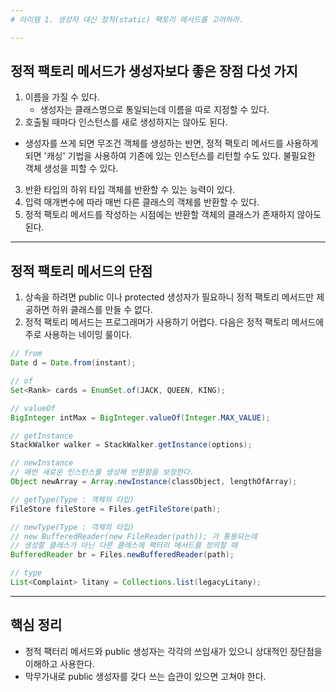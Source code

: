 ```yaml
---
# 아이템 1. 생성자 대신 정적(static) 팩토리 메서드를 고려하라.

---
```

## 정적 팩토리 메서드가 생성자보다 좋은 장점 다섯 가지

1. 이름을 가질 수 있다.
	- 생성자는 클래스명으로 통일되는데 이름을 따로 지정할 수 있다.
2. 호출될 때마다 인스턴스를 새로 생성하지는 않아도 된다.
  - 생성자를 쓰게 되면 무조건 객체를 생성하는 반면,
	정적 팩토리 메서드를 사용하게 되면 '캐싱' 기법을 사용하여 기존에 있는 인스턴스를 리턴할 수도 있다.
	불필요한 객체 생성을 피할 수 있다.
3. 반환 타입의 하위 타입 객체를 반환할 수 있는 능력이 있다.
4. 입력 매개변수에 따라 매번 다른 클래스의 객체를 반환할 수 있다.
5. 정적 팩토리 메서드를 작성하는 시점에는 반환할 객체의 클래스가 존재하지 않아도 된다.

---

## 정적 팩토리 메서드의 단점
1. 상속을 하려면 public 이나 protected 생성자가 필요하니
정적 팩토리 메서드만 제공하면 하위 클래스를 만들 수 없다.
2. 정적 팩토리 메서드는 프로그래머가 사용하기 어렵다.
다음은 정적 팩토리 메서드에 주로 사용하는 네이밍 룰이다.

```java
// from
Date d = Date.from(instant);

// of
Set<Rank> cards = EnumSet.of(JACK, QUEEN, KING);

// valueOf
BigInteger intMax = BigInteger.valueOf(Integer.MAX_VALUE);

// getInstance
StackWalker walker = StackWalker.getInstance(options);

// newInstance
// 매번 새로운 인스턴스를 생성해 반환함을 보장한다.
Object newArray = Array.newInstance(classObject, lengthOfArray);

// getType(Type : 객체의 타입)
FileStore fileStore = Files.getFileStore(path);

// newType(Type : 객체의 타입)
// new BufferedReader(new FileReader(path)); 가 통용되는데
// 생성할 클래스가 아닌 다른 클래스에 팩터리 메서드를 정의할 때
BufferedReader br = Files.newBufferedReader(path);

// type
List<Complaint> litany = Collections.list(legacyLitany);

```
---
## 핵심 정리
* 정적 팩터리 메서드와 public 생성자는 각각의 쓰임새가 있으니 상대적인 장단점을 이해하고 사용한다.
* 막무가내로 public 생성자를 갖다 쓰는 습관이 있으면 고쳐야 한다.


